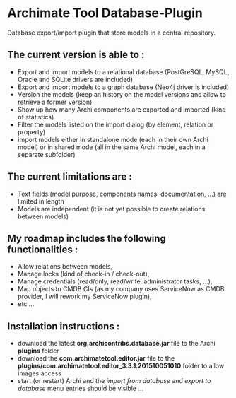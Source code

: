 # Archimate Tool Database-Plugin
Database export/import plugin that store models in a central repository.

## The current version is able to :
* Export and import models to a relational database (PostGreSQL, MySQL, Oracle and SQLite drivers are included)
* Export and import models to a graph database (Neo4j driver is included)
* Version the models (keep an history on the model versions and allow to retrieve a former version)
* Show up how many Archi components are exported and imported (kind of statistics)
* Filter the models listed on the import dialog (by element, relation or property)
* import models either in standalone mode (each in their own Archi model) or in shared mode (all in the same Archi model, each in a separate subfolder)

## The current limitations are :
* Text fields (model purpose, components names, documentation, ...) are limited in length
* Models are independent (it is not yet possible to create relations between models)

## My roadmap includes the following functionalities :
* Allow relations between models,
* Manage locks (kind of check-in / check-out),
* Manage credentials (read/only, read/write, administrator tasks, ...),
* Map  objects to CMDB CIs (as my company uses ServiceNow as CMDB provider, I will rework my ServiceNow plugin),
* etc ...
   
## Installation instructions :
* download the latest **org.archicontribs.database.jar** file to the Archi **plugins** folder
* download the **com.archimatetool.editor.jar** file to the **plugins/com.archimatetool.editor_3.3.1.201510051010** folder to allow images access
* start (or restart) Archi and the *import from database* and *export to database* menu entries should be visible ...
